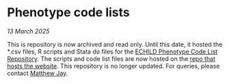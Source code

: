 # Phenotype code lists

*13 March 2025*

This is repository is now archived and read only. Until this date, it hosted the *.csv files, R scripts and Stata do files for the [ECHILD Phenotype Code List Repository](https://code.echild.ac.uk/). The scripts and code list files are now hosted on the [repo that hosts the website](https://github.com/UCL-ECHILD/code.echild.ac.uk-website). This repository is no longer updated. For queries, please contact [Matthew Jay](https://profiles.ucl.ac.uk/60536-matthew-jay).
